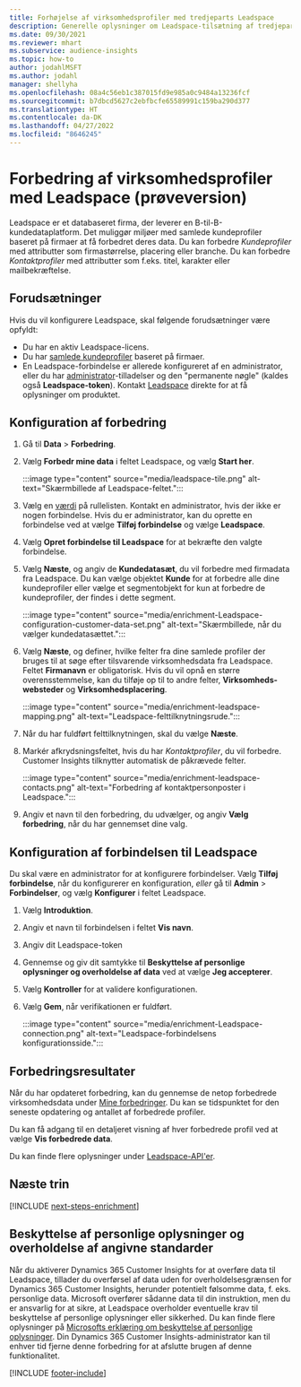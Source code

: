 ```yaml
---
title: Forhøjelse af virksomhedsprofiler med tredjeparts Leadspace
description: Generelle oplysninger om Leadspace-tilsætning af tredjepart.
ms.date: 09/30/2021
ms.reviewer: mhart
ms.subservice: audience-insights
ms.topic: how-to
author: jodahlMSFT
ms.author: jodahl
manager: shellyha
ms.openlocfilehash: 08a4c56eb1c387015fd9e985a0c9484a13236fcf
ms.sourcegitcommit: b7dbcd5627c2ebfbcfe65589991c159ba290d377
ms.translationtype: HT
ms.contentlocale: da-DK
ms.lasthandoff: 04/27/2022
ms.locfileid: "8646245"
---
```

# <a name="enrichment-of-company-profiles-with-leadspace-preview"></a>Forbedring af virksomhedsprofiler med Leadspace (prøveversion)

Leadspace er et databaseret firma, der leverer en B-til-B-kundedataplatform. Det muliggør miljøer med samlede kundeprofiler baseret på firmaer at få forbedret deres data. Du kan forbedre *Kundeprofiler* med attributter som firmastørrelse, placering eller branche. Du kan forbedre *Kontaktprofiler* med attributter som f.eks. titel, karakter eller mailbekræftelse.

## <a name="prerequisites"></a>Forudsætninger

Hvis du vil konfigurere Leadspace, skal følgende forudsætninger være opfyldt:

- Du har en aktiv Leadspace-licens.
- Du har [samlede kundeprofiler](customer-profiles.md) baseret på firmaer.
- En Leadspace-forbindelse er allerede konfigureret af en administrator, eller du har [administrator](permissions.md#admin)-tilladelser og den "permanente nøgle" (kaldes også **Leadspace-token**). Kontakt [Leadspace](https://www.leadspace.com/leadspace-microsoft-dynamics-365/) direkte for at få oplysninger om produktet.

## <a name="configure-the-enrichment"></a>Konfiguration af forbedring

1. Gå til **Data** > **Forbedring**.

1. Vælg **Forbedr mine data** i feltet Leadspace, og vælg **Start her**.

   :::image type="content" source="media/leadspace-tile.png" alt-text="Skærmbillede af Leadspace-feltet.":::

1. Vælg en [værdi](connections.md) på rullelisten. Kontakt en administrator, hvis der ikke er nogen forbindelse. Hvis du er administrator, kan du oprette en forbindelse ved at vælge **Tilføj forbindelse** og vælge **Leadspace**. 

1. Vælg **Opret forbindelse til Leadspace** for at bekræfte den valgte forbindelse.

1. Vælg **Næste**, og angiv de **Kundedatasæt**, du vil forbedre med firmadata fra Leadspace. Du kan vælge objektet **Kunde** for at forbedre alle dine kundeprofiler eller vælge et segmentobjekt for kun at forbedre de kundeprofiler, der findes i dette segment.

    :::image type="content" source="media/enrichment-Leadspace-configuration-customer-data-set.png" alt-text="Skærmbillede, når du vælger kundedatasættet.":::

1. Vælg **Næste**, og definer, hvilke felter fra dine samlede profiler der bruges til at søge efter tilsvarende virksomhedsdata fra Leadspace. Feltet **Firmanavn** er obligatorisk. Hvis du vil opnå en større overensstemmelse, kan du tilføje op til to andre felter, **Virksomheds-websteder** og **Virksomhedsplacering**.

   :::image type="content" source="media/enrichment-leadspace-mapping.png" alt-text="Leadspace-felttilknytningsrude.":::

1. Når du har fuldført felttilknytningen, skal du vælge **Næste**.

1. Markér afkrydsningsfeltet, hvis du har *Kontaktprofiler*, du vil forbedre. Customer Insights tilknytter automatisk de påkrævede felter.

   :::image type="content" source="media/enrichment-leadspace-contacts.png" alt-text="Forbedring af kontaktpersonposter i Leadspace.":::
 
1. Angiv et navn til den forbedring, du udvælger, og angiv **Vælg forbedring**, når du har gennemset dine valg.


## <a name="configure-the-connection-for-leadspace"></a>Konfiguration af forbindelsen til Leadspace 

Du skal være en administrator for at konfigurere forbindelser. Vælg **Tilføj forbindelse**, når du konfigurerer en konfiguration, *eller* gå til **Admin** > **Forbindelser**, og vælg **Konfigurer** i feltet Leadspace.

1. Vælg **Introduktion**. 

1. Angiv et navn til forbindelsen i feltet **Vis navn**.

1. Angiv dit Leadspace-token

1. Gennemse og giv dit samtykke til **Beskyttelse af personlige oplysninger og overholdelse af data** ved at vælge **Jeg accepterer**.

1. Vælg **Kontroller** for at validere konfigurationen.

1. Vælg **Gem**, når verifikationen er fuldført.
   
   :::image type="content" source="media/enrichment-Leadspace-connection.png" alt-text="Leadspace-forbindelsens konfigurationsside.":::

## <a name="enrichment-results"></a>Forbedringsresultater

Når du har opdateret forbedring, kan du gennemse de netop forbedrede virksomhedsdata under [Mine forbedringer](enrichment-hub.md). Du kan se tidspunktet for den seneste opdatering og antallet af forbedrede profiler.

Du kan få adgang til en detaljeret visning af hver forbedrede profil ved at vælge **Vis forbedrede data**.

Du kan finde flere oplysninger under [Leadspace-API'er](https://support.leadspace.com/hc/en-us/sections/201997649-API).

## <a name="next-steps"></a>Næste trin


[!INCLUDE [next-steps-enrichment](includes/next-steps-enrichment.md)]

## <a name="data-privacy-and-compliance"></a>Beskyttelse af personlige oplysninger og overholdelse af angivne standarder

Når du aktiverer Dynamics 365 Customer Insights for at overføre data til Leadspace, tillader du overførsel af data uden for overholdelsesgrænsen for Dynamics 365 Customer Insights, herunder potentielt følsomme data, f. eks. personlige data. Microsoft overfører sådanne data til din instruktion, men du er ansvarlig for at sikre, at Leadspace overholder eventuelle krav til beskyttelse af personlige oplysninger eller sikkerhed. Du kan finde flere oplysninger på [Microsofts erklæring om beskyttelse af personlige oplysninger](https://go.microsoft.com/fwlink/?linkid=396732).
Din Dynamics 365 Customer Insights-administrator kan til enhver tid fjerne denne forbedring for at afslutte brugen af denne funktionalitet.


[!INCLUDE [footer-include](includes/footer-banner.md)]
